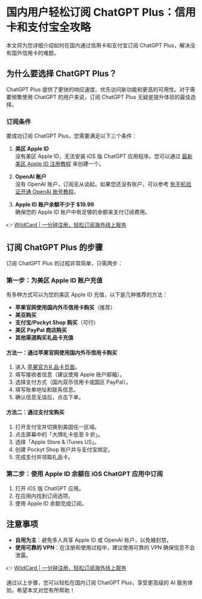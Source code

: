 # 国内用户轻松订阅 ChatGPT Plus：信用卡和支付宝全攻略

本文将为您详细介绍如何在国内通过信用卡和支付宝订阅 ChatGPT Plus，解决没有国外信用卡的难题。

## 为什么要选择 ChatGPT Plus？

ChatGPT Plus 提供了更快的响应速度、优先访问新功能和更高的可用性。对于需要频繁使用 ChatGPT 的用户来说，订阅 ChatGPT Plus 无疑是提升体验的最佳选择。

### 订阅条件

要成功订阅 ChatGPT Plus，您需要满足以下三个条件：

1. **美区 Apple ID**  
   没有美区 Apple ID，无法安装 iOS 版 ChatGPT 应用程序。您可以通过 [最新美区 Apple ID 注册教程](https://bbtdd.com/WildCard) 来创建一个。

2. **OpenAI 账户**  
   没有 OpenAI 账户，订阅无从谈起。如果您还没有账户，可以参考 [免手机验证开通 OpenAI 账号教程](https://bbtdd.com/WildCard)。

3. **Apple ID 账户余额不少于 $19.99**  
   确保您的 Apple ID 账户中有足够的余额来支付订阅费用。

👉 [WildCard | 一分钟注册，轻松订阅海外线上服务](https://bbtdd.com/WildCard)

## 订阅 ChatGPT Plus 的步骤

订阅 ChatGPT Plus 的过程非常简单，只需两步：

### 第一步：为美区 Apple ID 账户充值

有多种方式可以为您的美区 Apple ID 充值，以下是几种推荐的方法：

- **苹果官网使用国内外币信用卡购买**（推荐）
- **美亚购买**
- **支付宝/Pockyt Shop 购买**（可行）
- **美区 PayPal 商店购买**
- **其他渠道购买礼品卡充值**

#### 方法一：通过苹果官网使用国内外币信用卡购买

1. 进入 [苹果官方礼品卡页面](https://www.apple.com/shop/buy-giftcard/giftcard)。
2. 填写接收者信息（建议使用 Apple 账户邮箱）。
3. 选择支付方式（国内双币信用卡或国区 PayPal）。
4. 填写账单地址和联系信息。
5. 确认信息无误后，点击下单。

#### 方法二：通过支付宝购买

1. 打开支付宝并切换到美国任一区域。
2. 点击屏幕中的「大牌礼卡低至 9 折」。
3. 选择「Apple Store & iTunes US」。
4. 创建 Pockyt Shop 账户并与支付宝绑定。
5. 完成支付并领取礼品卡。

### 第二步：使用 Apple ID 余额在 iOS ChatGPT 应用中订阅

1. 打开 iOS 版 ChatGPT 应用。
2. 在应用内找到订阅选项。
3. 使用 Apple ID 余额完成订阅。

## 注意事项

- **自用为主**：避免多人共享 Apple ID 或 OpenAI 账户，以免被封禁。
- **使用可靠的 VPN**：在注册和使用过程中，建议使用可靠的 VPN 确保信息不会泄露。

👉 [WildCard | 一分钟注册，轻松订阅海外线上服务](https://bbtdd.com/WildCard)

通过以上步骤，您可以轻松在国内订阅 ChatGPT Plus，享受更高级的 AI 服务体验。希望本文对您有所帮助！